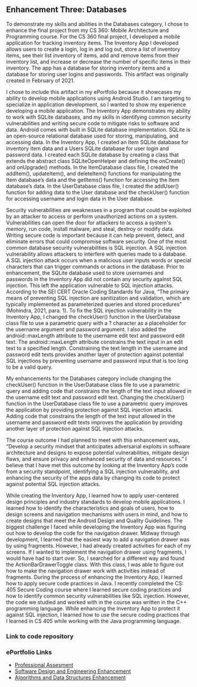 ## Enhancement Three: Databases
To demonstrate my skills and abilities in the Databases category, I chose to enhance the final project from my CS 360: Mobile Architecture and Programming course. For the CS 360 final project, I developed a mobile application for tracking inventory items. The Inventory App I developed allows users to create a login, log in and log out, store a list of inventory items, see their list inventory of items, add and remove items from their inventory list, and increase or decrease the number of specific items in their inventory. The app has a database for storing inventory items and a database for storing user logins and passwords. This artifact was originally created in February of 2021.

I chose to include this artifact in my ePortfolio because it showcases my ability to develop mobile applications using Android Studio. I am targeting to specialize in application development, so I wanted to show my experience developing a mobile application. The Inventory App demonstrates my ability to work with SQLite databases, and my skills in identifying common security vulnerabilities and writing secure code to mitigate risks to software and data. Android comes with built in SQLite database implementation. SQLite is an open-source relational database used for storing, manipulating, and accessing data. In the Inventory App, I created an Item SQLite database for inventory item data and a Users SQLite database for user login and password data. I created each SQLite database by creating a class that extends the abstract class SQLiteOpenHelper and defining the onCreate() and onUpgrade() methods. In the ItemDatabase class file, I created the addItem(), updateItem(), and deleteItem() functions for manipulating the Item database’s data and the getItems() function for accessing the Item database’s data. In the UserDatabase class file, I created the addUser() function for adding data to the User database and the checkUser() function for accessing username and login data in the User database. 

Security vulnerabilities are weaknesses in a program that could be exploited by an attacker to access or perform unauthorized actions on a system. Vulnerabilities can open the door for attackers to access a system's memory, run code, install malware, and steal, destroy or modify data. Writing secure code is important because it can help prevent, detect, and eliminate errors that could compromise software security. One of the most common database security vulnerabilities is SQL injection. A SQL injection vulnerability allows attackers to interfere with queries made to a database. A SQL injection attack occurs when a malicious user inputs words or special characters that can trigger commands or actions in the database. Prior to enhancement, the SQLite database used to store usernames and passwords in the Inventory App did not contain any security against SQL injection. This left the application vulnerable to SQL injection attacks. According to the SEI CERT Oracle Coding Standards for Java, “The primary means of preventing SQL injection are sanitization and validation, which are typically implemented as parameterized queries and stored procedures” (Mohindra, 2021, para. 1). To fix the SQL injection vulnerability in the Inventory App, I changed the checkUser() function in the UserDatabase class file to use a parametric query with a ? character as a placeholder for the username argument and password argument. I also added the android::maxLength attribute to the username edit text and password edit text. The android::maxLength attribute constrains the text input in an edit text to a specified length. Constraining the text length in the username and password edit texts provides another layer of protection against potential SQL injections by preventing username and password input that is too long to be a valid query. 

My enhancements for the Databases category include changing the checkUser() function in the UserDatabase class file to use a parametric query and adding code that constrains the length of the text input allowed in the username edit text and password edit text. Changing the checkUser() function in the UserDatabase class file to use a parametric query improves the application by providing protection against SQL injection attacks. Adding code that constrains the length of the text input allowed in the username and password edit texts improves the application by providing another layer of protection against SQL injection attacks. 

The course outcome I had planned to meet with this enhancement was, “Develop a security mindset that anticipates adversarial exploits in software architecture and designs to expose potential vulnerabilities, mitigate design flaws, and ensure privacy and enhanced security of data and resources.”  I believe that I have met this outcome by looking at the Inventory App’s code from a security standpoint, identifying a SQL injection vulnerability, and enhancing the security of the apps data by changing its code to protect against potential SQL injection attacks. 

While creating the Inventory App, I learned how to apply user-centered design principles and industry standards to develop mobile applications. I learned how to identify the characteristics and goals of users, how to design screens and navigation mechanisms with users in mind, and how to create designs that meet the Android Design and Quality Guidelines. The biggest challenge I faced while developing the Inventory App was figuring out how to develop the code for the navigation drawer. Midway through development, I learned that the easiest way to add a navigation drawer was by using fragments. However, I had already created activities for each of my screens. If I wanted to implement the navigation drawer using fragments, I would have had to start over. So, I searched for a different way and found the ActionBarDrawerToggle class. With this class, I was able to figure out how to make the navigation drawer work with activities instead of fragments. During the process of enhancing the Inventory App, I learned how to apply secure code practices in Java. I recently completed the CS: 405 Secure Coding course where I learned secure coding practices and how to identify common security vulnerabilities like SQL injection. However, the code we studied and worked with in the course was written in the C++ programming language. While enhancing the Inventory App to protect it against SQL injection, I learned how to use the secure coding practices that I learned in CS 405 while working with the Java programming language. 

### Link to code repository


### ePortfolio Links
- [Professional Assesment](https://aerielj.github.io/index.html)
- [Software Design and Engineering Enhancement](https://aerielj.github.io/SoftwareDesignAndEngineering.html)
- [Algorithms and Data Structures Enhancement](https://aerielj.github.io/AlgorithmsAndDataStructures.html)
